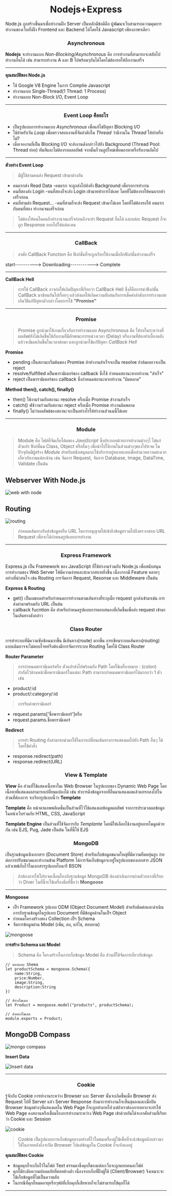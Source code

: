 <h1 align="center"><strong>Nodejs+Express</strong></h1>

Node.js ถูกสร้างขึ้นมาเพื่อทำงานฝั่ง Server เป็นหลักมีข้อดีคือ ผู้พัฒนาเว็บสามารถความคุมการทำงานของเว็บทั้งฝั่ง Frontend และ Backend ได้โดยใช้ Javascript เพียงภาษาเดียว 

<h3 align="center"><strong>Asynchronous</strong></h3>

**Nodejs** จะทำงานแบบ *Non-Blocking/Asynchronous* คือ การทำงานที่สามารถจะสลับไปทำงานอื่นได้ เช่น สามารถทำงาน A และ B ไปพร้อมๆกันได้โดยไม่ต้องรอให้อีกงานเสร็จ
***

**คุณสมบัติของ Node.js**
* ใช้ Google V8 Engine ในการ Complie Javascript
* ทำงานแบบ Single-Thread(1 Thread: 1 Process)
* ทำงานแบบ Non-Block I/O, Event Loop
***
<h3 align="center"><strong>Event Loop คืออะไร</strong></h3>

* เป็นรูปแบบการทำงานแบบ *Asynchronous* เพื่อแก้ไขปัญหา Blocking I/O
* ใช้สำหรับวัน *Loop* เพื่อตรวจสอบงานที่จัดลำดับใน *Thread* ว่ามีงานใน *Thread* ให้ทำหรือไม่?
* เมื่อเจองานที่เป็น Blocking I/O จะส่งงานดังกล่าวไปยัง Background (Thread Pool: Thread ย่อย) ทันทีและไม่ต้องรอผลลลัพธ์ จากนั้นก็วนลูปใหม่เพื่อมองหาหรือรับงานถัดไป
***

**ตัวอย่าง Event Loop**

> มีผู้ใช้สามคนส่ง Request เข้ามาต่างกัน
* คนแรกส่ง Read Data -คนแรก จะถูกส่งไปส่งยัง Background เพื่อรอการทำงาน
* คนที่สองส่ง Login -คนที่สองก็จะส่ง Login เข้ามาททำการได้เลย โดยที่ไม่ต้องรอให้คนแรกทำเสร็จก่อน
* คนที่สามส่ง Request... -คนที่สามก็จะส่ง Request เข้ามาได้เลย โดยที่ไม่ต้องรอให้ คนแรกกับคนที่สอง ทำงานจนเสร็จก่อน

> ไม่ต้องให้คนใดคนถึงทำงานจนเสร็จก่อนถึงจะทำ Request อื่นได้ และแต่ละ Request ก็จะถูก Response ออกไปให้แต่ละคน
***
<h3 align="center"><strong>CallBack</strong></h3>

> อาศัย CallBack Function คือ ฟังก์ชั่นที่จะถูกเรียกใช้งานเมื่ออีกฟังก์ชั่นทำงานเสร็จ

start----------> Downloading-----------> Complete
***

**CallBack Hell**
> การใช้ CallBack อาจก่อให้เกิดปัญหาที่เรียกว่า CallBack Hell ซึ่งก็คือการนำฟังก์ชั่น CallBack มาซ้อนกันไปเรื่อยๆ แล้วส่งผลให้เกิดความสับสนกับการเช็คค่าลำดับการทำงานเลยเกิดวิธีแก้ปัญหาดัวกล่าวโดยการใช้ **"Promise"**
***

<h3 align="center"><strong>Promise</strong></h3>

> Promise ถูกนำมาใช้งานเกี่ยวกับการทำงานแบบ Asynchronous คือ ให้รอในระหว่างที่ผลลัพธ์ยังไม่เกิดขึ้นใช้กับงานที่มีลักษณะการหน่วงเวลา (Delay) หรืองานที่ต้องทำเบื้องหลัง แล้วจะมีผลเกิดขึ้นในเวลาต่อมา และถูกนำมาใช้แก้ปัญหา *CallBack Hell*

**Promise**
* pending เป็นสถานะเริ่มต้นของ Promise
ถ้าทำงานสำเร็จจะเป็น resolve ถ้าล้มเหลวจะเป็น reject
* resolve/fulfilled ดป็นพารามิเตอร์ของ callback ซึ่งใช้
กำหนดสถานะหากทำงาน "สำเร็จ"
* reject เป็นพารามิเตอร์ของ callback ซึ่งกำหนดสถานะหากทำงาน "ผิดหลาด"

**Method then(), catch(), finally()**
* then() ใช้งานร่วมกับสถานะ resolve หรือเมื่อ Promise สำงานสำเร็จ
* catch() ฬช้วานร่วมกับสถานะ reject หรือเมื่อ Promise ทำงานผิดพลาด
* finally() ไม่ว่าผลลัพธ์ของสถานะจะเป็นอย่างไรให้ทำงานส่วนนนี้ได้เลย
***

<h3 align="center"><strong>Module</strong></h3>

> Module คือ ไฟล์ที่จัดเก็บโค้ดของ *JavaScript* ซึ่งประกอบด้วยการทำงานต่างๆไ ได้แก่ ตัวแปร ฟังก์ชั่นม Class, Object หรืออื่นๆ เพื่อนำไปใช้งานในส่วนต่างๆของโปรเจค
> ในปัจจุบันมีผู้สร้าง *Module* สำหรับสนับสนุนแบะใช้บริการอยู่หลายแบบเพื่ออำนวยความสะดวกเกี่ยวกับงานแต่ละด้าน เช่น จัดการ Request, จัดการ Database, Image, DataTime, Validate เป็นต้น

## Webserver With Node.js

![web with node](https://user-images.githubusercontent.com/106058972/226942775-28c16b06-12fc-4806-bd44-e9757abd6fa0.png)

## Routing

![routing](https://user-images.githubusercontent.com/106058972/227142974-ee669b34-3763-4cee-8a35-4214518864de.png)

> กำหนดเส้นทางรับส่งข้อมูลหรือ URL ในการอนุญาตให้เข้าถึงข้อมูลรวมไปถึงตรวกสอบ URL Request เพื่อจะได้กำหนดรูปแบบการทำงาน
***

<h3 align="center"><strong>Express Framework</strong></h3>

Express.js เป็น Framework ของ JavaScript ที่ใช้ทำงานร่วมกับ Node.js เพื่อสนับสนุนการทำงานของ Web Server ให้มีความง่ายและสะดวกสบายยิ่งขึ้น เนื่องจากมี Feature หลายๆอย่างที่น่าสนใจ เช่น Routing การจัดการ Request, Resonse และ Middleware เป็นต้น

**Express & Routing** 

* get() เป็นเมธอดสำหรับกำหนดการทำงานตามเส้นทางที่ระบุเมื่อ request ถูกส่งเข้ามาเช่น การส่งค่ามาพร้อมกับ URL เป็นต้น
* callback fucntion คือ สำหรับกำหนดรูปแบบการตอบสนองที่เกิดขึ้นเพื่อส่ง request เข้ามาในเส้นทางดังกล่าว

<h3 align="center"><strong>Class Router</strong></h3>

การทำระบบที่มีความซับซ้อนมากขึ้น มีเส้นทาง(route) มากขึ้น การเขียนระบบเส้นทาง(routing) แบบเดิมอาจจะไม่ตอบโจทย์จึงต้องมีการจัดการระบบ Routing โดยใช้ Class Router

**Router Parameter**

> การกำหนดพารามิเตอร์หรือ ตัวแปรส่งไปพร้อมกับ Path โดยใช้เครื่องหมาย : (colon) กำกับไว้ด้านหน้าชื่อพารามิเตอร์ในแต่ละ Path สามารถกำหนดพารามิเตอร์ได้มากกว่า 1 ตัว เช่น

* product/:id
* product/:category/:id

> การรับค่าพารามิเตอร์

* request.params['ชื่อพารามิเตอร์']หรือ
* request.params.ชื่อพารามิเตอร์

**Redirect**

> การทำ Routing ยังสามารถนำมาใช้ในการเปลี่ยนเส้นทางการแสดงผลไปยัง Path อื่นๆ ได้โดยใช้คำสั่ง

* response.redirect(path)
* response.redirect(URL)

<h3 align="center"><strong>View & Template</strong></h3>

**View** คือ ส่วนที่ใช้แสดงเนื้อหาในเ Web Browser ในรูปแบบของ Dynamic Web Page โดยเนื้อหาที่แสดงผลสามารถเปลี่ยนแปลงได้ เช่น ทำการดึงข้อมูลจากที่อื่นมาแสดงผลแล้วแทรกลงไปในส่วนที่ต้องการ จะเรียกรูปแบบนี้ว่า **Template**

**Template** คือ หน้าตาแอพพลิเคชั่นเป็นส่วนที่ไว้ใช้แสดงผลข้อมูลผลลัพธ์ จากการประมวลผลข้อมูลในหน้าเว็บร่วมกับ HTML, CSS, JavaScript 

**Template Engine** เป็นส่วนที่ใช้จัดการกับ *Templante* โดยมีให้เลือกใช้งานอยู่หลายโมดูลด้วยกัน เช่น EJS, Pug, Jade เป็นต้น ในที่นี้ใช้ EJS 

<h3 align="center"><strong>MongoDB</strong></h3>
เป็นฐานข้อมูลเชิงเอกสาร (Document Store) สำหรับเก็บข้อมูลขนาดใหญ่ที่มีความยืดหยุ่นสูง ง่ายต่อการปรับขนาดและทำงานข้าม Platform ได้การจัดเก็บข้อมูลจะอยู่ในรูปแบบของเอกสาร JSON แล้วเซฟเก็บไว้ในเอกสารรูปแบบไบนารี BSON

> ถ้าต้องการให้โปรเจคเซื่อมโยงกับฐานข้อมูล MongoDB ต้องดำเนินการผ่านตัวกลางที่เรียกว่า Diver ในที่นี้จะใช้เครื่องมือที่ชื่อว่า **Mongoose**
***

**Mongoose**
* เป็ฯ Framework รูปแบบ ODM (Object Document Model) สำหรับติดต่อและดำเนินการกับฐานข้อมูลในรูปแบบ Document ที่มีข้อมูลด้านในเป็ฯ Object
* กำหนดโครงสร้างของ Collection เป็ฯ Schema
* จัดการข้อมูลผ่าน Model (เพิ่ม, ลบ, แก้ไข, สอบถาม)

![mongoose](https://user-images.githubusercontent.com/106058972/227542146-c397d3e8-b173-4629-b725-cb777529c699.png)

**การสร้าง Schema และ Model**
> Schema คือ โครงสร้างในการเก็บข้อมูล
> Model คือ ส่วนที่ใช้จัดการเกี่ยวกับข้อมูล

```
// ออกแบบ Shema
let productSchema = mongoose.Schema({
    name:String,
    price:Number,
    image:String,
    description:String
})
```

```
// ส้รางโมเดล
let Product = mongoose.model("products", productSchema);

// ส่งออกโมเดล
module.exports = Product;
```

## MongoDB Compass

![mongo compass](https://user-images.githubusercontent.com/106058972/227711238-d79f4d36-8bd8-4e9c-89fc-0e074b2e79fa.png)

**Insert Data**

![Insert data](https://user-images.githubusercontent.com/106058972/227719373-b46be830-c0ba-4ba4-ba86-86df576e502c.png)
***

<h3 align="center"><strong>Cookie</strong></h3>

รู้จักกับ Cookie การทำงานระหว่าง Browser และ Server นั้นจะเกิดขึ้นเมื่อ Browser ส่ง Request ไปที่ Server แล้ว Server Response กับมาการทำงานก็จะสิ้นสุดลงและเมื่อปิด Browser ข้อมุลต่างๆที่แสดงผลใน Web Page ก็จะถูกทำลายไป แต่ถ้าเราต้องการอยากจะทำให้ Web Page คงสถานหรือเชื่อมโยงการทำงานระหว่าง Web Page เข้าด้วยกันได้จะอาศัยส่วนที่เรียกว่า Cookie และ Session

![cookie](https://user-images.githubusercontent.com/106058972/227786084-2ca86ad0-5a92-4254-ae5c-d06ca3f0032f.png)

> Cookie เป็นรูปแบบการเก็บข้อมูลบางอย่างที่ไว้ใคชนเครื่องผู้ใช้เพื่อที่จะนำข้อมูลดังกล่าวมาใช้ในภายหลังถึงจะปิด Browser ไปแต่ข้อมูลใน Cookie ก็จะยังคงอยู่

**คุณสมบัติของ Cookie**
* ข้อมูลคุกกี้จะเก็บไว้ในไฟล์ Text ธรรมดาซึ่งคุกกี้ของแต่ละเว็บจะถูกแยกคนละไฟล์
* คุกกี้มีระดับความปลอดภัยที่ค่อยค้างต่ำ เนื่องจากเก็บที่ฝั่งผู้ใช้ (Client/Browser) จึงเหมาะจะใช้เก็บข้อมูลที่ไม่เป็นความลับ
* ในกรณีที่คุกกี้หมดอายุหรือๆฟล์ที่เก็บคุกกี้เสียหายก็จะไม่สามารถใช้คุกกี้ได้
***
